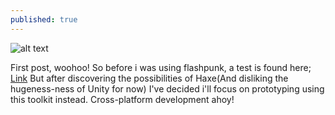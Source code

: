 ```yaml
---
published: true
---
```


![alt text](http://haxe.org/img/haxe-logo.svg "Haxe")
 
 
 
 
First post, woohoo!
So before i was using flashpunk, a test is found here; [Link](http://17855.hosts.ma-cloud.nl/bewijzenmap/periode2/dip/asthree/index.html)
But after discovering the possibilities of Haxe(And disliking the hugeness-ness of Unity for now) I've decided i'll focus on prototyping using this toolkit instead.
Cross-platform development ahoy!
 
